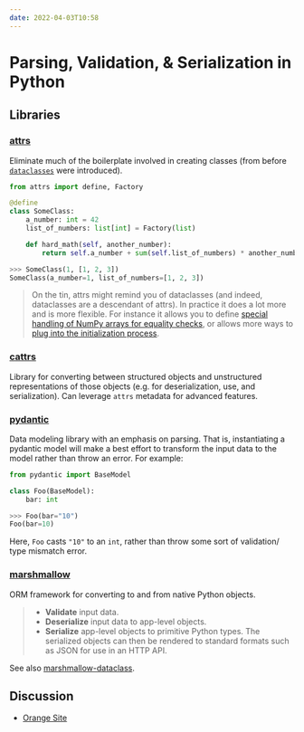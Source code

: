 ```yaml
---
date: 2022-04-03T10:58
---
```


# Parsing, Validation, & Serialization in Python

## Libraries

### [attrs](https://www.attrs.org/en/stable/)

Eliminate much of the boilerplate involved in creating classes (from before
[`dataclasses`](https://docs.python.org/3/library/dataclasses.html) were
introduced).

```python
from attrs import define, Factory

@define
class SomeClass:
    a_number: int = 42
    list_of_numbers: list[int] = Factory(list)

    def hard_math(self, another_number):
        return self.a_number + sum(self.list_of_numbers) * another_number

>>> SomeClass(1, [1, 2, 3])
SomeClass(a_number=1, list_of_numbers=[1, 2, 3])
```

> On the tin, attrs might remind you of dataclasses (and indeed, dataclasses
> are a descendant of attrs). In practice it does a lot more and is more
> flexible. For instance it allows you to define [special handling of NumPy
> arrays for equality checks][np], or allows more ways to [plug into the
> initialization process][init].

[np]: https://www.attrs.org/en/stable/comparison.html#customization
[init]: https://www.attrs.org/en/stable/init.html#hooking-yourself-into-initialization

### [cattrs](https://cattrs.readthedocs.io/en/latest/readme.html)

Library for converting between structured objects and unstructured
representations of those objects (e.g. for deserialization, use, and
serialization). Can leverage `attrs` metadata for advanced features.

### [pydantic](https://pydantic-docs.helpmanual.io/)

Data modeling library with an emphasis on parsing. That is, instantiating a
pydantic model will make a best effort to transform the input data to the model
rather than throw an error. For example:

```python
from pydantic import BaseModel

class Foo(BaseModel):
    bar: int

>>> Foo(bar="10")
Foo(bar=10)
```

Here, `Foo` casts `"10"` to an `int`, rather than throw some sort of
validation/ type mismatch error.

### [marshmallow](https://marshmallow.readthedocs.io/en/stable/)

ORM framework for converting to and from native Python objects.

> - **Validate** input data.
> - **Deserialize** input data to app-level objects.
> - **Serialize** app-level objects to primitive Python types. The serialized
    objects can then be rendered to standard formats such as JSON for use in an
    HTTP API.

See also [marshmallow-dataclass][marsh dataclass].

[marsh dataclass]: https://pypi.org/project/marshmallow-dataclass/

## Discussion

- [Orange Site](https://news.ycombinator.com/item?id=28299609)
